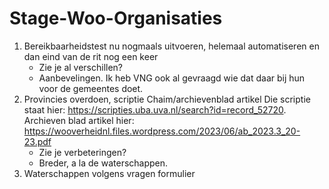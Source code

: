 # Stage-Woo-Organisaties

1. Bereikbaarheidstest nu nogmaals uitvoeren, helemaal automatiseren en dan eind van de rit nog een keer
    * Zie je al verschillen?
    * Aanbevelingen. Ik heb VNG ook al gevraagd wie dat daar bij hun voor de gemeentes doet.
2. Provincies overdoen, scriptie Chaim/archievenblad artikel Die scriptie staat hier: https://scripties.uba.uva.nl/search?id=record_52720. Archieven blad artikel hier: https://wooverheidnl.files.wordpress.com/2023/06/ab_2023.3_20-23.pdf
    * Zie je verbeteringen?
    * Breder, a la de waterschappen.
3. Waterschappen volgens vragen formulier
